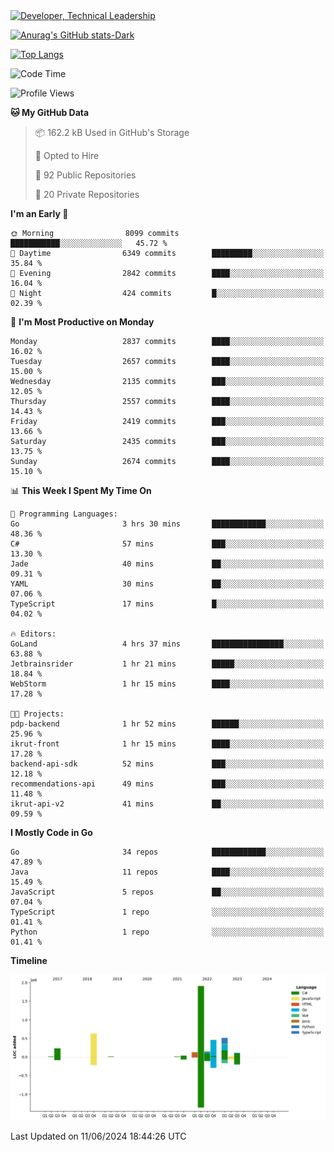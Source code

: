<div>
  <a href="https://www.linkedin.com/in/arielpineiro/" target="_blank" rel="nofollow noopener noreferrer">
    <img src="https://img.shields.io/badge/-LinkedIn-%230077B5?style=for-the-badge&logo=linkedin&logoColor=white" alt="Developer, Technical Leadership" title="Ariel Piñeiro">
  </a>
</div>

[![Anurag's GitHub stats-Dark](https://github-readme-stats.vercel.app/api?username=arielsrv&show_icons=true&theme=dark#gh-dark-mode-only)](https://github.com/anuraghazra/github-readme-stats#gh-dark-mode-only)

[![Top Langs](https://github-readme-stats.vercel.app/api/top-langs/?username=arielsrv&layout=compact&langs_count=10&theme=dark#gh-dark-mode-only)](https://github.com/anuraghazra/github-readme-stats&theme=dark#gh-dark-mode-only)

<!--START_SECTION:waka-->
![Code Time](http://img.shields.io/badge/Code%20Time-926%20hrs%2053%20mins-blue)

![Profile Views](http://img.shields.io/badge/Profile%20Views-0-blue)

**🐱 My GitHub Data** 

> 📦 162.2 kB Used in GitHub's Storage 
 > 
> 💼 Opted to Hire
 > 
> 📜 92 Public Repositories 
 > 
> 🔑 20 Private Repositories 
 > 
**I'm an Early 🐤** 

```text
🌞 Morning                8099 commits        ███████████░░░░░░░░░░░░░░   45.72 % 
🌆 Daytime                6349 commits        █████████░░░░░░░░░░░░░░░░   35.84 % 
🌃 Evening                2842 commits        ████░░░░░░░░░░░░░░░░░░░░░   16.04 % 
🌙 Night                  424 commits         █░░░░░░░░░░░░░░░░░░░░░░░░   02.39 % 
```
📅 **I'm Most Productive on Monday** 

```text
Monday                   2837 commits        ████░░░░░░░░░░░░░░░░░░░░░   16.02 % 
Tuesday                  2657 commits        ████░░░░░░░░░░░░░░░░░░░░░   15.00 % 
Wednesday                2135 commits        ███░░░░░░░░░░░░░░░░░░░░░░   12.05 % 
Thursday                 2557 commits        ████░░░░░░░░░░░░░░░░░░░░░   14.43 % 
Friday                   2419 commits        ███░░░░░░░░░░░░░░░░░░░░░░   13.66 % 
Saturday                 2435 commits        ███░░░░░░░░░░░░░░░░░░░░░░   13.75 % 
Sunday                   2674 commits        ████░░░░░░░░░░░░░░░░░░░░░   15.10 % 
```


📊 **This Week I Spent My Time On** 

```text
💬 Programming Languages: 
Go                       3 hrs 30 mins       ████████████░░░░░░░░░░░░░   48.36 % 
C#                       57 mins             ███░░░░░░░░░░░░░░░░░░░░░░   13.30 % 
Jade                     40 mins             ██░░░░░░░░░░░░░░░░░░░░░░░   09.31 % 
YAML                     30 mins             ██░░░░░░░░░░░░░░░░░░░░░░░   07.06 % 
TypeScript               17 mins             █░░░░░░░░░░░░░░░░░░░░░░░░   04.02 % 

🔥 Editors: 
GoLand                   4 hrs 37 mins       ████████████████░░░░░░░░░   63.88 % 
Jetbrainsrider           1 hr 21 mins        █████░░░░░░░░░░░░░░░░░░░░   18.84 % 
WebStorm                 1 hr 15 mins        ████░░░░░░░░░░░░░░░░░░░░░   17.28 % 

🐱‍💻 Projects: 
pdp-backend              1 hr 52 mins        ██████░░░░░░░░░░░░░░░░░░░   25.96 % 
ikrut-front              1 hr 15 mins        ████░░░░░░░░░░░░░░░░░░░░░   17.28 % 
backend-api-sdk          52 mins             ███░░░░░░░░░░░░░░░░░░░░░░   12.18 % 
recommendations-api      49 mins             ███░░░░░░░░░░░░░░░░░░░░░░   11.48 % 
ikrut-api-v2             41 mins             ██░░░░░░░░░░░░░░░░░░░░░░░   09.59 % 
```

**I Mostly Code in Go** 

```text
Go                       34 repos            ████████████░░░░░░░░░░░░░   47.89 % 
Java                     11 repos            ████░░░░░░░░░░░░░░░░░░░░░   15.49 % 
JavaScript               5 repos             ██░░░░░░░░░░░░░░░░░░░░░░░   07.04 % 
TypeScript               1 repo              ░░░░░░░░░░░░░░░░░░░░░░░░░   01.41 % 
Python                   1 repo              ░░░░░░░░░░░░░░░░░░░░░░░░░   01.41 % 
```



**Timeline**

![Lines of Code chart](https://raw.githubusercontent.com/arielsrv/arielsrv/main/assets/bar_graph.png)


 Last Updated on 11/06/2024 18:44:26 UTC
<!--END_SECTION:waka-->
